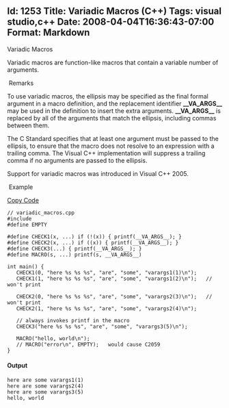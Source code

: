 Id: 1253
Title: Variadic Macros (C++)
Tags: visual studio,c++
Date: 2008-04-04T16:36:43-07:00
Format: Markdown
--------------
<div>

Variadic Macros

</div>

<div>

<div>

Variadic macros are function-like macros that contain a variable number
of arguments.

<div>

<div>

 Remarks

</div>

<div>

<div>

To use variadic macros, the ellipsis may be specified as the final
formal argument in a macro definition, and the replacement identifier
**\_\_VA\_ARGS\_\_** may be used in the definition to insert the extra
arguments. **\_\_VA\_ARGS\_\_** is replaced by all of the arguments that
match the ellipsis, including commas between them.

The C Standard specifies that at least one argument must be passed to
the ellipsis, to ensure that the macro does not resolve to an expression
with a trailing comma. The Visual C++ implementation will suppress a
trailing comma if no arguments are passed to the ellipsis.

Support for variadic macros was introduced in Visual C++ 2005.

</div>

</div>

</div>

<div>

<div>

 Example

</div>

<div>

<div>

<div>

<div>

<div>

</div>

<div>

[Copy Code](#)

</div>

</div>

    // variadic_macros.cpp
    #include 
    #define EMPTY

    #define CHECK1(x, ...) if (!(x)) { printf(__VA_ARGS__); }
    #define CHECK2(x, ...) if ((x)) { printf(__VA_ARGS__); }
    #define CHECK3(...) { printf(__VA_ARGS__); }
    #define MACRO(s, ...) printf(s, __VA_ARGS__)

    int main() {
       CHECK1(0, "here %s %s %s", "are", "some", "varargs1(1)\n");
       CHECK1(1, "here %s %s %s", "are", "some", "varargs1(2)\n");   // won't print

       CHECK2(0, "here %s %s %s", "are", "some", "varargs2(3)\n");   // won't print
       CHECK2(1, "here %s %s %s", "are", "some", "varargs2(4)\n");

       // always invokes printf in the macro
       CHECK3("here %s %s %s", "are", "some", "varargs3(5)\n");

       MACRO("hello, world\n");
       // MACRO("error\n", EMPTY);   would cause C2059
    }

</div>

#### Output

    here are some varargs1(1)
    here are some varargs2(4)
    here are some varargs3(5)
    hello, world

</div>

</div>

</div>

</div>

</div>
